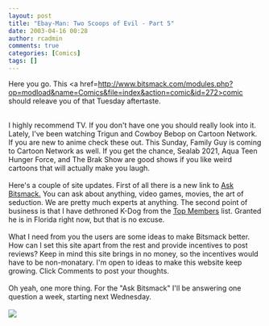 ```yaml
---
layout: post
title: "Ebay-Man: Two Scoops of Evil - Part 5"
date: 2003-04-16 00:28
author: rcadmin
comments: true
categories: [Comics]
tags: []
---
```

Here you go. This <a href=http://www.bitsmack.com/modules.php?op=modload&name=Comics&file=index&action=comic&id=272>comic</a> should releave you of that Tuesday aftertaste.
<br />

<br />
I highly recommend TV. If you don't have one you should really look into it. Lately, I've been watching Trigun and Cowboy Bebop on Cartoon Network. If you are new to anime check these out. This Sunday, Family Guy is coming to Cartoon Network as well. If you get the chance, Sealab 2021, Aqua Teen Hunger Force, and The Brak Show are good shows if you like weird cartoons that will actually make you laugh.
<br />

<br />
Here's a couple of site updates. First of all there is a new link to <a href=http://www.bitsmack.com/modules.php?op=modload&name=FAQ&file=index>Ask Bitsmack.</a> You can ask about anything, video games, movies, the art of seduction. We are pretty much experts at anything. The second point of business is that I have dethroned K-Dog from the <a href=http://www.bitsmack.com/modules.php?op=modload&name=Game_Ratings&file=index&action=topmembers>Top Members</a> list. Granted he is in Florida right now, but that is no excuse. 
<br />

<br />
What I need from you the users are some ideas to make Bitsmack better. How can I set this site apart from the rest and provide incentives to post reviews? Keep in mind this site brings in no money, so the incentives would have to be non-monatary. I'm open to ideas to make this website keep growing. Click Comments to post your thoughts.
<br />

<br />
Oh yeah, one more thing. For the "Ask Bitsmack" I'll be answering one question a week, starting next Wednesday.<Br><br><!--more--><img src='/wp/wp-content/comics/20030416.gif' alt'' />
